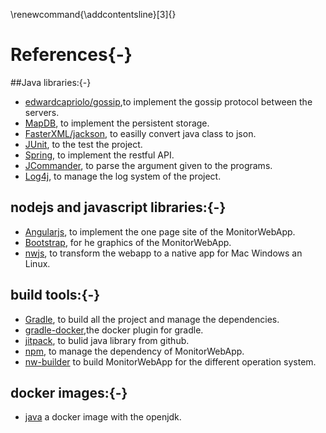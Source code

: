 
\renewcommand{\addcontentsline}[3]{}
# References{-}
##Java libraries:{-}

- [edwardcapriolo/gossip](https://github.com/edwardcapriolo/gossip),to implement the gossip protocol between the servers.
- [MapDB](http://www.mapdb.org/), to implement the persistent storage.
- [FasterXML/jackson](https://github.com/FasterXML/jackson), to easilly convert java class to json.
- [JUnit](http://junit.org/), to the test the project.
- [Spring](https://spring.io/), to implement the restful API.
- [JCommander](http://jcommander.org/), to parse the argument given to the programs.
- [Log4j](http://logging.apache.org/log4j/2.x/), to manage the log system of the project.


## nodejs and javascript libraries:{-}

- [Angularjs](https://angularjs.org/), to implement the one page site of the MonitorWebApp.
- [Bootstrap](http://getbootstrap.com/), for he graphics of the MonitorWebApp.
- [nwjs](http://nwjs.io/), to transform the webapp to a native app for Mac Windows an Linux.


## build tools:{-}

- [Gradle](https://gradle.org/), to build all the project and manage the dependencies.
- [gradle-docker](https://github.com/Transmode/gradle-docker),the docker plugin for gradle.
- [jitpack](https://jitpack.io), to bulid java library from github.
- [npm](https://www.npmjs.com/), to manage the dependency of MonitorWebApp.
- [nw-builder](https://github.com/nwjs/nw-builder) to build MonitorWebApp for the different operation system.


## docker images:{-}

- [java](https://hub.docker.com/_/java/) a docker image with the openjdk.
